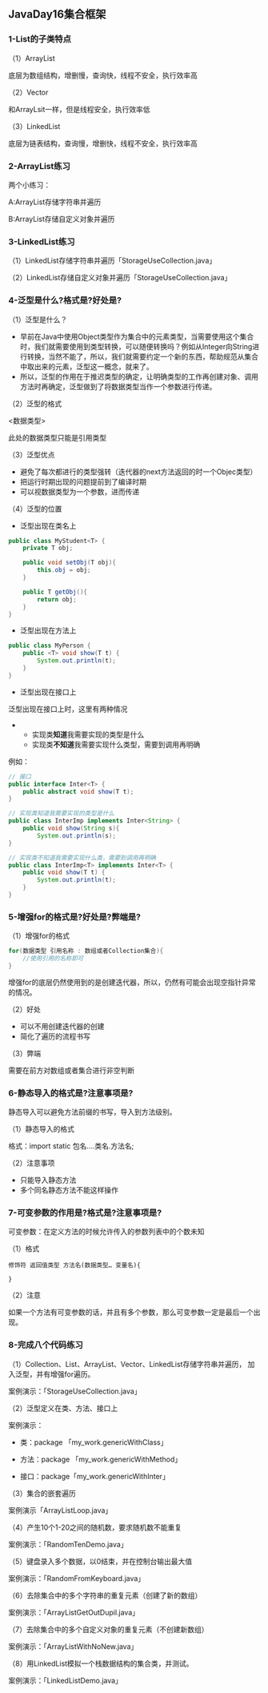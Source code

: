 ## JavaDay16集合框架

### 1-List的子类特点

（1）ArrayList

底层为数组结构，增删慢，查询快，线程不安全，执行效率高

（2）Vector

和ArrayLsit一样，但是线程安全，执行效率低

（3）LinkedList

底层为链表结构，查询慢，增删快，线程不安全，执行效率高

### 2-ArrayList练习

两个小练习：

   A:ArrayList存储字符串并遍历

   B:ArrayList存储自定义对象并遍历

### 3-LinkedList练习
（1）LinkedList存储字符串并遍历「StorageUseCollection.java」

（2）LinkedList存储自定义对象并遍历「StorageUseCollection.java」

### 4-泛型是什么?格式是?好处是?

（1）泛型是什么？

- 早前在Java中使用Object类型作为集合中的元素类型，当需要使用这个集合时，我们就需要使用到类型转换，可以随便转换吗？例如从Integer向String进行转换，当然不能了，所以，我们就需要约定一个新的东西，帮助规范从集合中取出来的元素，泛型这一概念，就来了。
- 所以，泛型的作用在于推迟类型的确定，让明确类型的工作再创建对象、调用方法时再确定，泛型做到了将数据类型当作一个参数进行传递。

（2）泛型的格式

<数据类型>

此处的数据类型只能是引用类型

（3）泛型优点

- 避免了每次都进行的类型强转（迭代器的next方法返回的时一个Objec类型）
- 把运行时期出现的问题提前到了编译时期
- 可以视数据类型为一个参数，进而传递

（4）泛型的位置

- 泛型出现在类名上

```java
public class MyStudent<T> {
    private T obj;

    public void setObj(T obj){
        this.obj = obj;
    }

    public T getObj(){
        return obj;
    }
}
```

- 泛型出现在方法上

```java
public class MyPerson {
    public <T> void show(T t) {
        System.out.println(t);
    }
}
```

- 泛型出现在接口上

泛型出现在接口上时，这里有两种情况

- 
  - 实现类**知道**我需要实现的类型是什么
  - 实现类**不知道**我需要实现什么类型，需要到调用再明确

例如：

```java
// 接口
public interface Inter<T> {
    public abstract void show(T t);
}
```

```java
// 实现类知道我需要实现的类型是什么
public class InterImp implements Inter<String> {
    public void show(String s){
        System.out.println(s);
}
```

```java
// 实现类不知道我需要实现什么类，需要到调用再明确
public class InterImp<T> implements Inter<T> {
    public void show(T t) {
        System.out.println(t);
    }
}
```



### 5-增强for的格式是?好处是?弊端是?

（1）增强for的格式

```java
for(数据类型 引用名称 : 数组或者Collection集合){
	//使用引用的名称即可
}
```

增强for的底层仍然使用到的是创建迭代器，所以，仍然有可能会出现空指针异常的情况。

（2）好处

- 可以不用创建迭代器的创建
- 简化了遍历的流程书写

（3）弊端

需要在前方对数组或者集合进行非空判断

### 6-静态导入的格式是?注意事项是?

静态导入可以避免方法前缀的书写，导入到方法级别。

（1）静态导入的格式

格式：import static 包名….类名.方法名;

（2）注意事项

- 只能导入静态方法
- 多个同名静态方法不能这样操作

### 7-可变参数的作用是?格式是?注意事项是?

可变参数：在定义方法的时候允许传入的参数列表中的个数未知

（1）格式

```
修饰符 返回值类型 方法名(数据类型… 变量名){

}
```

（2）注意

如果一个方法有可变参数的话，并且有多个参数，那么可变参数一定是最后一个出现。



### 8-完成八个代码练习

（1）Collection、List、ArrayList、Vector、LinkedList存储字符串并遍历，   加入泛型，并有增强for遍历。

 案例演示：「StorageUseCollection.java」

（2）泛型定义在类、方法、接口上

案例演示：

- 类：package 「my_work.genericWithClass」

- 方法：package 「my_work.genericWithMethod」

- 接口：package「my_work.genericWithInter」

（3）集合的嵌套遍历

案例演示「ArrayListLoop.java」

（4）产生10个1-20之间的随机数，要求随机数不能重复

案例演示：「RandomTenDemo.java」

（5）键盘录入多个数据，以0结束，并在控制台输出最大值

案例演示：「RandomFromKeyboard.java」

（6）去除集合中的多个字符串的重复元素（创建了新的数组）

案例演示：「ArrayListGetOutDupil.java」

（7）去除集合中的多个自定义对象的重复元素（不创建新数组）

案例演示：「ArrayListWithNoNew.java」

（8）用LinkedList模拟一个栈数据结构的集合类，并测试。

案例演示：「LinkedListDemo.java」



